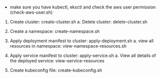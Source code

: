 
* make sure you have kubectl, eksctl and check the aws user permission (check-aws-user.sh)

1. Create cluster: create-cluster.sh
    a. Delete cluster: delete-cluster.sh

2. Create a namespace: create-namespace.sh

3. Apply deployment manifest to cluster: apply-deployment.sh
    a. view all resources in namespace: view-namespace-resources.sh

4. Apply service manifest to cluster: apply-service.sh
    a. View all details of the deployed service: view-service-resources

5. Create kubeconfig file: create-kubeconfig.sh